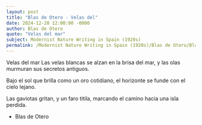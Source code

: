 ```yaml
---
layout: post
title: "Blas de Otero - Velas del"
date: 2024-12-28 12:00:00 -0000
author: Blas de Otero
quote: "Velas del mar"
subject: Modernist Nature Writing in Spain (1920s)
permalink: /Modernist Nature Writing in Spain (1920s)/Blas de Otero/Blas de Otero - Velas del
---
```


Velas del mar
Las velas blancas se alzan
en la brisa del mar,
y las olas murmuran
sus secretos antiguos.

Bajo el sol que brilla
como un oro cotidiano,
el horizonte se funde
con el cielo lejano.

Las gaviotas gritan,
y un faro titila,
marcando el camino
hacia una isla perdida.

- Blas de Otero
